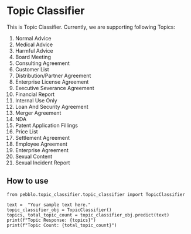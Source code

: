 # Topic Classifier

This is Topic Classifier. 
Currently, we are supporting following Topics:
1. Normal Advice
2. Medical Advice
3. Harmful Advice
4. Board Meeting
5. Consulting Agreement
6. Customer List
7. Distribution/Partner Agreement
8. Enterprise License Agreement
9. Executive Severance Agreement
10. Financial Report
11. Internal Use Only
12. Loan And Security Agreement
13. Merger Agreement
14. NDA
15. Patent Application Fillings
16. Price List
17. Settlement Agreement
18. Employee Agreement
19. Enterprise Agreement
20. Sexual Content
21. Sexual Incident Report
    
## How to use

```
from pebblo.topic_classifier.topic_classifier import TopicClassifier

text =  "Your sample text here."
topic_classifier_obj = TopicClassifier()
topics, total_topic_count = topic_classifier_obj.predict(text)
print(f"Topic Response: {topics}")
print(f"Topic Count: {total_topic_count}")
```
